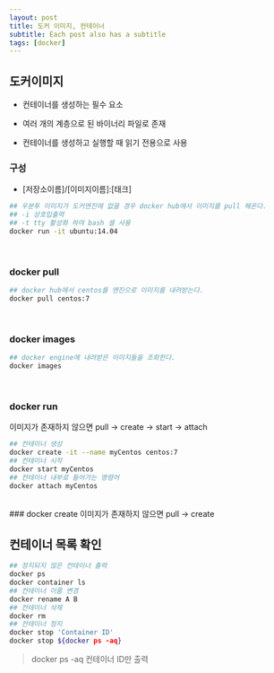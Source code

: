 ```yaml
---
layout: post
title: 도커 이미지, 컨테이너
subtitle: Each post also has a subtitle
tags: [docker]
---
```


## 도커이미지

- 컨테이너를 생성하는 필수 요소

- 여러 개의 계층으로 된 바이너리 파일로 존재

- 컨테이너를 생성하고 실행할 때 읽기 전용으로 사용

### 구성 
- [저장소이름]/[이미지이름]:[태크]

```bash
## 우분투 이미지가 도커엔진에 없을 경우 docker hub에서 이미지를 pull 해온다.
## -i 상호입출력
## -t tty 활성화 하여 bash 셀 사용
docker run -it ubuntu:14.04
```

<br>

### docker pull
```bash
## docker hub에서 centos를 엔진으로 이미지를 내려받는다.
docker pull centos:7
```
<br>

### docker images

```bash
## docker engine에 내려받은 이미지들을 조회힌다. 
docker images
```

<br>

### docker run
이미지가 존재하지 않으면 pull -> create -> start -> attach
```bash
## 컨테이너 생성
docker create -it --name myCentos centos:7
## 컨테이너 시작
docker start myCentos
## 컨테이너 내부로 들어가는 명령어
docker attach myCentos
```
<br>
### docker create
이미지가 존재하지 않으면 pull -> create
<br>


## 컨테이너 목록 확인

```bash
## 정지되지 않은 컨테이너 출력
docker ps
docker container ls
## 컨테이너 이름 변경
docker rename A B
## 컨테이너 삭제
docker rm
## 컨테이너 정지
docker stop 'Container ID'
docker stop ${docker ps -aq}
```
> docker ps -aq 컨테이너 ID만 출력